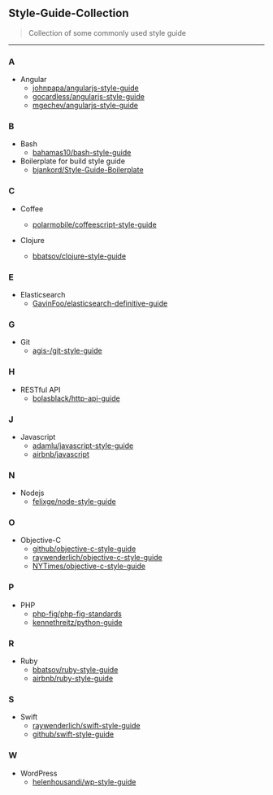 ## Style-Guide-Collection
> Collection of some commonly used style guide

----

### A

* Angular
    + [johnpapa/angularjs-style-guide](https://github.com/johnpapa/angular-styleguide)
    + [gocardless/angularjs-style-guide](https://github.com/gocardless/angularjs-style-guide)
    + [mgechev/angularjs-style-guide](https://github.com/mgechev/angularjs-style-guide)

### B

* Bash
    + [bahamas10/bash-style-guide](https://github.com/bahamas10/bash-style-guide)
* Boilerplate for build style guide
    + [bjankord/Style-Guide-Boilerplate](https://github.com/bjankord/Style-Guide-Boilerplate)

### C

* Coffee
    + [polarmobile/coffeescript-style-guide](https://github.com/polarmobile/coffeescript-style-guide)

* Clojure
    + [bbatsov/clojure-style-guide](https://github.com/bbatsov/clojure-style-guide)

### E

* Elasticsearch
    + [GavinFoo/elasticsearch-definitive-guide](https://github.com/GavinFoo/elasticsearch-definitive-guide)

### G

* Git
    + [agis-/git-style-guide](https://github.com/agis-/git-style-guide)

### H

* RESTful API
    + [bolasblack/http-api-guide](https://github.com/bolasblack/http-api-guide)

### J

* Javascript
    + [adamlu/javascript-style-guide](https://github.com/adamlu/javascript-style-guide)
    + [airbnb/javascript](https://github.com/airbnb/javascript)

### N

* Nodejs
    + [felixge/node-style-guide](https://github.com/felixge/node-style-guide)

### O

* Objective-C
    + [github/objective-c-style-guide](https://github.com/github/objective-c-style-guide)
    + [raywenderlich/objective-c-style-guide](https://github.com/raywenderlich/objective-c-style-guide)
    + [NYTimes/objective-c-style-guide](https://github.com/NYTimes/objective-c-style-guide)

### P

* PHP
    + [php-fig/php-fig-standards](https://github.com/php-fig/fig-standards)
    + [kennethreitz/python-guide](https://github.com/kennethreitz/python-guide)

### R

* Ruby
    + [bbatsov/ruby-style-guide](https://github.com/bbatsov/ruby-style-guide)
    + [airbnb/ruby-style-guide](https://github.com/airbnb/ruby)

### S

* Swift
    + [raywenderlich/swift-style-guide](https://github.com/raywenderlich/swift-style-guide)
    + [github/swift-style-guide](https://github.com/github/swift-style-guide)

### W

* WordPress
    + [helenhousandi/wp-style-guide](https://github.com/helenhousandi/wp-style-guide)
